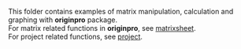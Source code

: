 This folder contains examples of matrix manipulation, calculation and graphing with **originpro** package.    
For matrix related functions in **originpro**, see [matrixsheet](https://www.originlab.com/python/doc/originpro/classoriginpro_1_1matrix_1_1_m_sheet.html).   
For project related functions, see [project](https://www.originlab.com/python/doc/originpro/functions_func.html).  
